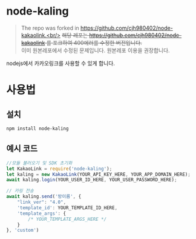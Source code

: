# node-kaling
> The repo was forked in https://github.com/cjh980402/node-kakaolink.<br/>
> ~~해당 레포는 https://github.com/cjh980402/node-kakaolink 를 포크하여 400에러를 수정한 버전입니다.<br/>~~
> 이미 원본레포에서 수정된 문제입니다. 원본레포 이용을 권장합니다.

nodejs에서 카카오링크를 사용할 수 있게 합니다.

# 사용법
## 설치
```shell
npm install node-kaling
```
## 예시 코드
```javascript
//모듈 불러오기 및 SDK 초기화
let KakaoLink = require('node-kaling');
let kaling = new KakaoLink(YOUR_API_KEY_HERE, YOUR_APP_DOMAIN_HERE);
await kaling.login(YOUR_USER_ID_HERE, YOUR_USER_PASSWORD_HERE);

// 카링 전송
await kaling.send('방이름', {
    "link_ver": "4.0",
    'template_id': YOUR_TEMPLATE_ID_HERE,
    'template_args': {
        /* YOUR_TEMPLATE_ARGS_HERE */
    }
}, 'custom')
```
